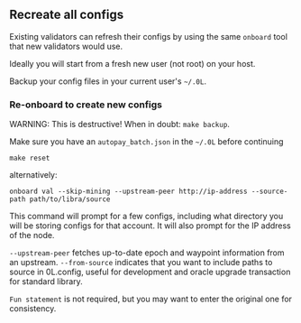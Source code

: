 ## Recreate all configs

Existing validators can refresh their configs by using the same `onboard` tool that new validators would use.

Ideally you will start from a fresh new user (not root) on your host.

Backup your config files in your current user's `~/.0L`. 

### Re-onboard to create new configs

WARNING: This is destructive! When in doubt: `make backup`. 

Make sure you have an `autopay_batch.json` in the `~/.0L` before continuing

```
make reset
```

alternatively:
```
onboard val --skip-mining --upstream-peer http://ip-address --source-path path/to/libra/source
```

This command will prompt for a few configs, including what directory you will be storing configs for that account. It will also prompt for the IP address of the node.

`--upstream-peer` fetches up-to-date epoch and waypoint information from an upstream.
`--from-source` indicates that you want to include paths to source in 0L.config, useful for development and oracle upgrade transaction for standard library.

`Fun statement` is not required, but you may want to enter the original one for consistency.
